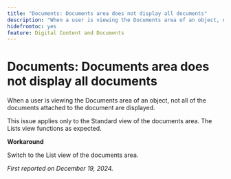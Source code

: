```yaml
---
title: "Documents: Documents area does not display all documents"
description: "When a user is viewing the Documents area of an object, not all of the documents attached to the document are displayed. A workaround is available."
hidefromtoc: yes
feature: Digital Content and Documents
---
```


# Documents: Documents area does not display all documents

When a user is viewing the Documents area of an object, not all of the documents attached to the document are displayed.

This issue applies only to the Standard view of the documents area. The Lists view functions as expected.

**Workaround**

Switch to the List view of the documents area.

_First reported on December 19, 2024._
